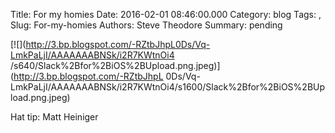 Title: For my homies
Date: 2016-02-01 08:46:00.000
Category: blog
Tags: , 
Slug: For-my-homies
Authors: Steve Theodore
Summary: pending

[![](http://3.bp.blogspot.com/-RZtbJhpL0Ds/Vq-LmkPaLjI/AAAAAAABNSk/i2R7KWtnOi4
/s640/Slack%2Bfor%2BiOS%2BUpload.png.jpeg)](http://3.bp.blogspot.com/-RZtbJhpL
0Ds/Vq-
LmkPaLjI/AAAAAAABNSk/i2R7KWtnOi4/s1600/Slack%2Bfor%2BiOS%2BUpload.png.jpeg)

Hat tip: Matt Heiniger


